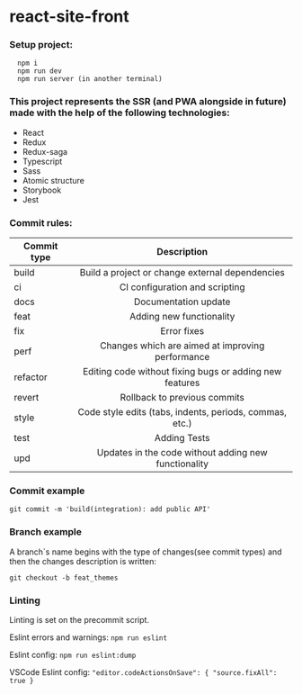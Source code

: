 # react-site-front

### Setup project:
```
  npm i
  npm run dev
  npm run server (in another terminal)
```

### This project represents the SSR (and PWA alongside in future) made with the help of the following technologies:
+ React
+ Redux
+ Redux-saga
+ Typescript
+ Sass
+ Atomic structure
+ Storybook
+ Jest

### Commit rules:
| Commit type   | Description |
| ------------- |:-------------:|
| build         | Build a project or change external dependencies |
| ci            | CI configuration and scripting |
| docs          | Documentation update |
| feat          | Adding new functionality |
| fix           | Error fixes |
| perf          | Changes which are aimed at improving performance |
| refactor      | Editing code without fixing bugs or adding new features |
| revert        | Rollback to previous commits |
| style         | Code style edits (tabs, indents, periods, commas, etc.) |
| test          | Adding Tests |
| upd           | Updates in the code without adding new functionality |

### Commit example
```
git commit -m 'build(integration): add public API'
```

### Branch example
A branch`s name begins with the type of changes(see commit types) and then the changes description is written:
```
git checkout -b feat_themes
```

### Linting
Linting is set on the precommit script.

Eslint errors and warnings: `npm run eslint`

Eslint config: `npm run eslint:dump`

VSCode Eslint config:
`
"editor.codeActionsOnSave": {
  "source.fixAll": true
}
`
